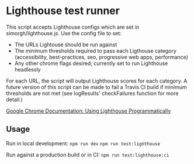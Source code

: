 # Lighthouse test runner

This script accepts Lighthouse configs which are set in simorgh/lighthouse.js. Use the config file to set: 
* The URLs Lightouse should be run against
* The minimum thresholds required to pass each Ligthouse category (accessibility, best-practices, seo, progressive web apps, performance)
* Any other chrome flags desired; currently set to run Lighthouse headlessly

For each URL, the script will output Lighthouse scores for each category. A future version of this script can be made to fail a Travis CI build if minimum thresholds are not met (see logResults' checkFailures function for more detail.)

[Google Chrome Documentation: Using Lighthouse Programmatically](https://github.com/GoogleChrome/lighthouse/blob/master/docs/readme.md#using-programmatically)


## Usage

Run in local development:
`npm run dev`
`npm run test:lighthouse`

 
Run against a production build or in CI:
`npm run test:lighthouse:ci`
